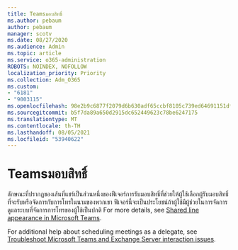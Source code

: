 ```yaml
---
title: Teamsมอบสิทธิ์
ms.author: pebaum
author: pebaum
manager: scotv
ms.date: 08/27/2020
ms.audience: Admin
ms.topic: article
ms.service: o365-administration
ROBOTS: NOINDEX, NOFOLLOW
localization_priority: Priority
ms.collection: Adm_O365
ms.custom:
- "6181"
- "9003115"
ms.openlocfilehash: 98e2b9c6877f2079d6b630adf65ccbf8105c739ed64691151df2cf2e75fc139b
ms.sourcegitcommit: b5f7da89a650d2915dc652449623c78be6247175
ms.translationtype: MT
ms.contentlocale: th-TH
ms.lasthandoff: 08/05/2021
ms.locfileid: "53940622"
---
```

# <a name="teams-delegation"></a>Teamsมอบสิทธิ์

ลักษณะที่ปรากฏของเส้นที่แชร์เป็นส่วนหนึ่งของฟีเจอร์การรับมอบสิทธิ์ที่ช่วยให้ผู้ใช้เลือกผู้รับมอบสิทธิ์ที่จะรับหรือจัดการกับการโทรในนามของพวกเขา ฟีเจอร์นี้จะเป็นประโยชน์ถ้าผู้ใช้มีผู้ช่วยในการจัดการดูแลระบบที่จัดการการโทรของผู้ใช้เป็นปกติ For more details, see [Shared line appearance in Microsoft Teams](https://docs.microsoft.com/microsoftteams/shared-line-appearance). 

For additional help about scheduling meetings as a delegate, see [Troubleshoot Microsoft Teams and Exchange Server interaction issues](https://docs.microsoft.com/microsoftteams/troubleshoot/known-issues/teams-exchange-interaction-issue).